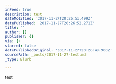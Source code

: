 ```yaml
---
inFeed: true
description: test
dateModified: '2017-11-27T20:26:51.499Z'
datePublished: '2017-11-27T20:26:52.271Z'
title: ''
author: []
publisher: {}
via: {}
starred: false
datePublishedOriginal: '2017-11-27T20:26:49.900Z'
sourcePath: _posts/2017-11-27-test.md
_type: Blurb

---
```

test